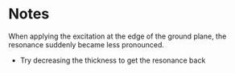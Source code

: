 # Notes
When applying the excitation at the edge of the ground plane, the resonance suddenly became less pronounced.
- Try decreasing the thickness to get the resonance back